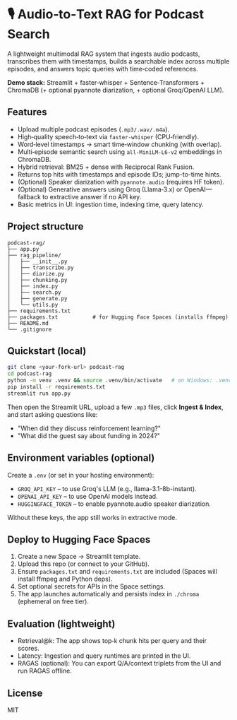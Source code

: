 # 🎙️ Audio‑to‑Text RAG for Podcast Search

A lightweight multimodal RAG system that ingests audio podcasts, transcribes them with timestamps, builds a searchable index across multiple episodes, and answers topic queries with time‑coded references.

**Demo stack:** Streamlit + faster‑whisper + Sentence‑Transformers + ChromaDB (+ optional pyannote diarization, + optional Groq/OpenAI LLM).

## Features

- Upload multiple podcast episodes (`.mp3/.wav/.m4a`).
- High‑quality speech‑to‑text via `faster-whisper` (CPU‑friendly).
- Word‑level timestamps → smart time‑window chunking (with overlap).
- Multi‑episode semantic search using `all-MiniLM-L6-v2` embeddings in ChromaDB.
- Hybrid retrieval: BM25 + dense with Reciprocal Rank Fusion.
- Returns top hits with timestamps and episode IDs; jump-to-time hints.
- (Optional) Speaker diarization with `pyannote.audio` (requires HF token).
- (Optional) Generative answers using Groq (Llama‑3.x) or OpenAI—fallback to extractive answer if no API key.
- Basic metrics in UI: ingestion time, indexing time, query latency.

## Project structure

```
podcast-rag/
├── app.py
├── rag_pipeline/
│   ├── __init__.py
│   ├── transcribe.py
│   ├── diarize.py
│   ├── chunking.py
│   ├── index.py
│   ├── search.py
│   ├── generate.py
│   └── utils.py
├── requirements.txt
├── packages.txt           # for Hugging Face Spaces (installs ffmpeg)
├── README.md
└── .gitignore
```

## Quickstart (local)

```bash
git clone <your-fork-url> podcast-rag
cd podcast-rag
python -m venv .venv && source .venv/bin/activate   # on Windows: .venv\Scripts\activate
pip install -r requirements.txt
streamlit run app.py
```

Then open the Streamlit URL, upload a few `.mp3` files, click **Ingest & Index**, and start asking questions like:
- "When did they discuss reinforcement learning?"
- "What did the guest say about funding in 2024?"

## Environment variables (optional)

Create a `.env` (or set in your hosting environment):

- `GROQ_API_KEY` – to use Groq's LLM (e.g., llama-3.1-8b-instant).
- `OPENAI_API_KEY` – to use OpenAI models instead.
- `HUGGINGFACE_TOKEN` – to enable pyannote.audio speaker diarization.

Without these keys, the app still works in extractive mode.

## Deploy to Hugging Face Spaces

1. Create a new Space → Streamlit template.
2. Upload this repo (or connect to your GitHub).
3. Ensure `packages.txt` and `requirements.txt` are included (Spaces will install ffmpeg and Python deps).
4. Set optional secrets for APIs in the Space settings.
5. The app launches automatically and persists index in `./chroma` (ephemeral on free tier).

## Evaluation (lightweight)

- Retrieval@k: The app shows top‑k chunk hits per query and their scores.
- Latency: Ingestion and query runtimes are printed in the UI.
- RAGAS (optional): You can export Q/A/context triplets from the UI and run RAGAS offline.

## License

MIT
